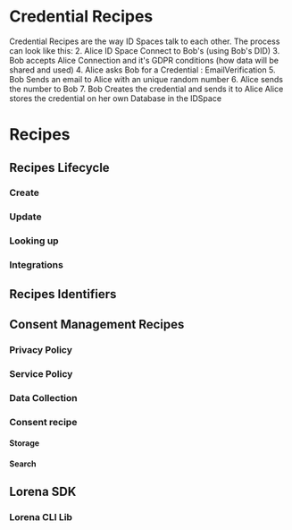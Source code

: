 # Credential Recipes

Credential Recipes are the way ID Spaces talk to each other. The process can look like this:
2. Alice ID Space Connect to Bob's (using Bob's DID)
3. Bob accepts Alice Connection and it's GDPR conditions (how data will be shared and used)
4. Alice asks Bob for a Credential : EmailVerification
5. Bob Sends an email to Alice with an unique random number
6. Alice sends the number to Bob
7. Bob Creates the credential and sends it to Alice
Alice stores the credential on her own Database in the IDSpace

# Recipes
## Recipes Lifecycle
### Create
### Update
### Looking up
### Integrations
## Recipes Identifiers
## Consent Management Recipes
### Privacy Policy
### Service Policy
### Data Collection
### Consent recipe
#### Storage
#### Search
## Lorena SDK
### Lorena CLI Lib